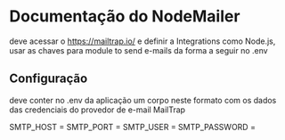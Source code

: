 # Documentação do NodeMailer
deve acessar o https://mailtrap.io/ e definir a Integrations como Node.js, usar as chaves para module to send e-mails da forma a seguir no .env

## Configuração 
deve conter no .env da aplicação um corpo neste formato com os dados das credenciais do provedor de e-mail MailTrap

SMTP_HOST = 
SMTP_PORT = 
SMTP_USER = 
SMTP_PASSWORD = 